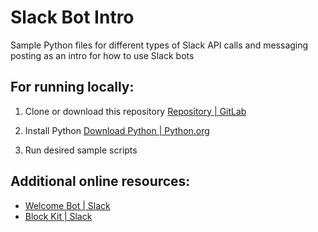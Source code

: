# Slack Bot Intro

Sample Python files for different types of Slack API calls and messaging posting as an intro for how to use Slack bots

## For running locally:

1. Clone or download this repository [Repository | GitLab](https://docs.gitlab.com/ee/user/project/repository/)

2. Install Python [Download Python | Python.org](https://www.python.org/downloads/)

3. Run desired sample scripts

## Additional online resources:

- [Welcome Bot | Slack](https://api.slack.com/tutorials/tracks/create-bot-to-welcome-users)
- [Block Kit | Slack](https://api.slack.com/block-kit)
